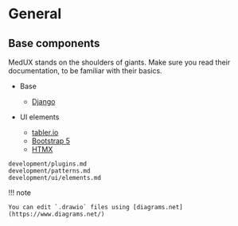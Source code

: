 # General


## Base components

MedUX stands on the shoulders of giants. Make sure you read their documentation, to be familiar with their basics.

* Base
    * [Django](https://djangoproject.com)
  
* UI elements
    * [tabler.io](https://tabler.io)
    * [Bootstrap 5](https://getbootstrap.com)
    * [HTMX](https://htmx.org)

```{toctree}
development/plugins.md
development/patterns.md
development/ui/elements.md

 ``` 

!!! note

    You can edit `.drawio` files using [diagrams.net](https://www.diagrams.net/)
